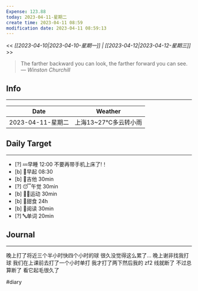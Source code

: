 ```yaml
---
Expense: 123.88
today: 2023-04-11-星期二
create time: 2023-04-11 08:59
modification date: 2023-04-11 08:59:13
---
```


<< *[[2023-04-10|2023-04-10-星期一]] | [[2023-04-12|2023-04-12-星期三]]* >>


> The farther backward you can look, the farther forward you can see.
> — <cite>Winston Churchill</cite>


## Info
***
| Date        | Weather      | 
| ----------- | ------------ |
| 2023-04-11-星期二 |  上海13~27℃多云转小雨 |


## Daily Target 
***
- [?] 💤早睡   12:00 不要再带手机上床了!！
- [b] 🌅早起    08:30
- [b] 🎵吉他    30min
- [?] 😴午觉    30min
- [b] 🏃‍♀️运动    30min
- [b] 🚫甜食    24h
- [b] 📖阅读    30min
- [?] 🔤单词    20min    


##  Journal
***
晚上打了将近三个半小时快四个小时的球
很久没觉得这么累了...
晚上谢非找我打球
我们在上课前去打了一个小时单打
我才打了两下然后我的 zf2 线就断了
不过总算断了
看它起毛很久了




#diary